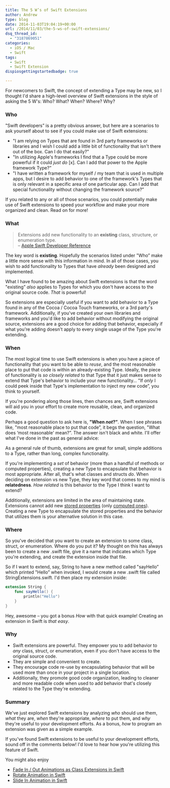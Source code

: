 ```yaml
---
title: The 5 W’s of Swift Extensions
author: Andrew
type: blog
date: 2014-11-03T19:04:19+00:00
url: /2014/11/03/the-5-ws-of-swift-extensions/
dsq_thread_id:
  - "3187869051"
categories:
  - iOS / Mac
  - Swift
tags:
  - Swift
  - Swift Extension
dispiosgettingstartedbadge: true

---
```

For newcomers to Swift, the concept of extending a Type may be new, so I thought I'd share a high-level overview of Swift extensions in the style of asking the 5 W's: Who? What? When? Where? Why?

### Who

"Swift developers&#8221; is a pretty obvious answer, but here are a scenarios to ask yourself about to see if you could make use of Swift extensions:

  * "I am relying on Types that are found in 3rd party frameworks or libraries and I wish I could add a little bit of functionality that isn't there out of the box. Can I do that easily?&#8221;
  * "In utilizing Apple's frameworks I find that a Type could be more powerful if it could _just do_ [x]. Can I add that power to the Apple framework Type?&#8221;
  * "I have written a framework for myself / my team that is used in multiple apps, but I desire to add behavior to one of the framework's Types that is only relevant in a specific area of one particular app. Can I add that special functionality without changing the framework source?&#8221;

If you related to any or all of those scenarios, you could potentially make use of Swift extensions to speed your workflow and make your more organized and clean. Read on for more!

### What

> Extensions add new functionality to an **existing** class, structure, or enumeration type.  
> – [Apple Swift Developer Reference][1] 

The key word is **existing**. Hopefully the scenarios listed under "Who&#8221; make a little more sense with this information in mind. In all of those cases, you wish to add functionality to Types that have _already_ been designed and implemented.

What I have found to be amazing about Swift extensions is that the word "existing&#8221; _also_ applies to Types for which you don't have access to the original source code. _That_ is powerful!

So extensions are especially useful if you want to add behavior to a Type found in any of the Cocoa / Cocoa Touch frameworks, or a 3rd party's framework. Additionally, if you've created your own libraries and frameworks and you'd like to add behavior without modifying the original source, extensions are a good choice for adding that behavior, especially if what you're adding doesn't apply to every single usage of the Type you're extending.

### When

The most logical time to use Swift extensions is when you have a piece of functionality that you want to be able to _reuse_, and the most reasonable place to put that code is within an already-existing Type. Ideally, the piece of functionality is _so closely related_ to that Type that it just makes sense to extend that Type's behavior to include your new functionality&#8230; "If _only_ I could peek inside that Type's implementation to inject my new code&#8221;, you think to yourself.

If you're pondering along those lines, then chances are, Swift extensions will aid you in your effort to create more reusable, clean, and organized code.

Perhaps a good question to ask here is, **"When _not_?&#8221;**. When I see phrases like, "most reasonable place to put that code&#8221;, it begs the question, "What does &#8216;most reasonable' mean?&#8221;. The answer isn't black and white. I'll offer what I've done in the past as general advice:

As a general rule of thumb, extensions are great for small, simple additions to a Type, rather than long, complex functionality.

If you're implementing a _set_ of behavior (more than a handful of methods or computed properties), creating a new Type to encapsulate that behavior is most appropriate. After all, that's what classes and structs _do_. When deciding on extension vs new Type, they key word that comes to my mind is **relatedness**. _How related_ is this behavior to the Type I think I want to extend?

Additionally, extensions are limited in the area of maintaining state. Extensions cannot add new [stored properties][2] (only [computed ones][3]). Creating a new Type to encapsulate the stored properties and the behavior that utilizes them is your alternative solution in this case.

### Where

So you've decided that you want to create an extension to some class, struct, or enumeration. Where do you put it? My thought on this has always been to create a new .swift file, give it a name that indicates which Type you're extending, and create the extension inside that file.

So if I want to extend, say, String to have a new method called "sayHello&#8221; which printed "Hello&#8221; when invoked, I would create a new .swift file called StringExtensions.swift. I'd then place my extension inside:

```swift
extension String {
    func sayHello() {
        println("Hello")
    }
}
```

Hey, awesome – you got a bonus _How_ with that quick example! Creating an extension in Swift is _that easy_.

### Why

  * Swift extensions are powerful. They empower you to add behavior to _any_ class, struct, or enumeration, even if you don't have access to the original source code.
  * They are simple and convenient to create.
  * They encourage code re-use by encapsulating behavior that will be used more than once in your project in a single location.
  * Additionally, they promote good code organization, leading to cleaner and more readable code when used to add behavior that's closely related to the Type they're extending.

### Summary

We've just explored Swift extensions by analyzing _who_ should use them, _what_ they are, _when_ they're appropriate, _where_ to put them, and _why_ they're useful to your development efforts. As a bonus, _how_ to program an extension was given as a simple example.

If you've found Swift extensions to be useful to your development efforts, sound off in the comments below! I'd love to hear how you're utilizing this feature of Swift.

<div class="related-posts">
  You might also enjoy</p> 
  
  <ul>
    <li>
      <a href="http://www.andrewcbancroft.com/2014/07/27/fade-in-out-animations-as-class-extensions-with-swift/" title="Fade In / Out Animations as Class Extensions in Swift">Fade In / Out Animations as Class Extensions in Swift</a>
    </li>
    <li>
      <a href="http://www.andrewcbancroft.com/2014/10/15/rotate-animation-in-swift/" title="Rotate Animation in Swift">Rotate Animation in Swift</a>
    </li>
    <li>
      <a href="http://www.andrewcbancroft.com/2014/09/24/slide-in-animation-in-swift/" title="Slide In Animation in Swift">Slide In Animation in Swift</a>
    </li>
  </ul>
</div>

 [1]: https://developer.apple.com/library/ios/documentation/Swift/Conceptual/Swift_Programming_Language/Extensions.html "Apple Swift Developer Referenc"
 [2]: https://developer.apple.com/library/ios/documentation/swift/conceptual/Swift_Programming_Language/Properties.html#//apple_ref/doc/uid/TP40014097-CH14-XID_381
 [3]: https://developer.apple.com/library/ios/documentation/swift/conceptual/Swift_Programming_Language/Properties.html#//apple_ref/doc/uid/TP40014097-CH14-XID_386